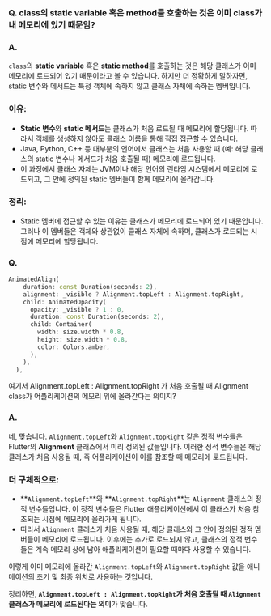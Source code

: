 ### Q. class의 static variable 혹은 method를 호출하는 것은 이미 class가 내 메모리에 있기 때문임?

### A. 

`class`의 **static variable** 혹은 **static method**를 호출하는 것은 해당 클래스가 이미 메모리에 로드되어 있기 때문이라고 볼 수 있습니다. 하지만 더 정확하게 말하자면, static 변수와 메서드는 특정 객체에 속하지 않고 클래스 자체에 속하는 멤버입니다.

### 이유:
- **Static 변수**와 **static 메서드**는 클래스가 처음 로드될 때 메모리에 할당됩니다. 따라서 객체를 생성하지 않아도 클래스 이름을 통해 직접 접근할 수 있습니다.
- Java, Python, C++ 등 대부분의 언어에서 클래스는 처음 사용할 때 (예: 해당 클래스의 static 변수나 메서드가 처음 호출될 때) 메모리에 로드됩니다.
- 이 과정에서 클래스 자체는 JVM이나 해당 언어의 런타임 시스템에서 메모리에 로드되고, 그 안에 정의된 static 멤버들이 함께 메모리에 올라갑니다.

### 정리:
- Static 멤버에 접근할 수 있는 이유는 클래스가 메모리에 로드되어 있기 때문입니다. 그러나 이 멤버들은 객체와 상관없이 클래스 자체에 속하며, 클래스가 로드되는 시점에 메모리에 할당됩니다.

### Q.

```dart
AnimatedAlign(
    duration: const Duration(seconds: 2),
    alignment: _visible ? Alignment.topLeft : Alignment.topRight,
    child: AnimatedOpacity(
      opacity: _visible ? 1 : 0,
      duration: const Duration(seconds: 2),
      child: Container(
        width: size.width * 0.8,
        height: size.width * 0.8,
        color: Colors.amber,
      ),
    ),
  ),
```

여기서 Alignment.topLeft : Alignment.topRight 가 처음 호출될 때 Alignment class가 어플리케이션의 메모리 위에 올라간다는 의미지?

### A.

네, 맞습니다. `Alignment.topLeft`와 `Alignment.topRight` 같은 정적 변수들은 Flutter의 **Alignment** 클래스에서 미리 정의된 값들입니다. 이러한 정적 변수들은 해당 클래스가 처음 사용될 때, 즉 어플리케이션이 이를 참조할 때 메모리에 로드됩니다.

### 더 구체적으로:
- **`Alignment.topLeft`**와 **`Alignment.topRight`**는 `Alignment` 클래스의 정적 변수들입니다. 이 정적 변수들은 Flutter 애플리케이션에서 이 클래스가 처음 참조되는 시점에 메모리에 올라가게 됩니다.
- 따라서 `Alignment` 클래스가 처음 사용될 때, 해당 클래스와 그 안에 정의된 정적 멤버들이 메모리에 로드됩니다. 이후에는 추가로 로드되지 않고, 클래스의 정적 변수들은 계속 메모리 상에 남아 애플리케이션이 필요할 때마다 사용할 수 있습니다.

이렇게 이미 메모리에 올라간 `Alignment.topLeft`와 `Alignment.topRight` 값을 애니메이션의 초기 및 최종 위치로 사용하는 것입니다.

정리하면, **`Alignment.topLeft : Alignment.topRight`가 처음 호출될 때 `Alignment` 클래스가 메모리에 로드된다는 의미**가 맞습니다.